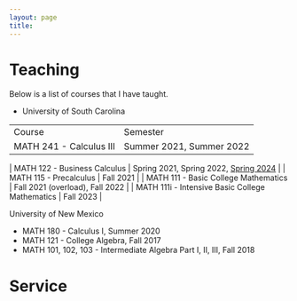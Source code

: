 ```yaml
---
layout: page
title: 
---
```


# Teaching
Below is a list of courses that I have taught. 

* University of South Carolina
<table>
<tr>
<td> Course </td> <td> Semester </td>
</tr>
<tr>
<td> MATH 241 - Calculus III </td> <td> Summer 2021, Summer 2022 </td>
</tr>



</table>

| MATH 122 - Business Calculus | Spring 2021, Spring 2022, [Spring 2024](/teaching/USCMATH122S24/USCMATH122S24.html) |
| MATH 115 - Precalculus | Fall 2021 |
| MATH 111 - Basic College Mathematics | Fall 2021 (overload), Fall 2022 |
| MATH 111i - Intensive Basic College Mathematics | Fall 2023 |



University of New Mexico
  - MATH 180 - Calculus I, Summer 2020
  - MATH 121 - College Algebra, Fall 2017
  - MATH 101, 102, 103 - Intermediate Algebra Part I, II, III, Fall 2018

# Service

